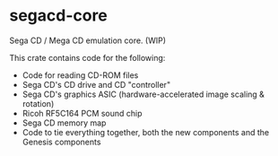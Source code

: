 # segacd-core

Sega CD / Mega CD emulation core. (WIP)

This crate contains code for the following:
* Code for reading CD-ROM files
* Sega CD's CD drive and CD "controller"
* Sega CD's graphics ASIC (hardware-accelerated image scaling & rotation)
* Ricoh RF5C164 PCM sound chip
* Sega CD memory map
* Code to tie everything together, both the new components and the Genesis components